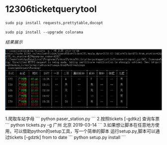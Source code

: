 # 12306ticketquerytool
```
sudo pip install requests,prettytable,docopt
```
```
sudo pip install --upgrade colorama
```
*结果展示*
<p align="center">
<img src='./images/result.JPG'>
</p>
1.爬取车站字母
```
python paser_station.py
```
2.按照tickets [-gdtkz] <from> <to> <date> 查询车票
```
python tickets.py -g  广州 北京 2019-03-14
```
3.如果想让脚本在任意地方使用，可以借助python的setup工具，写一个简单的脚本
运行setup.py,脚本可以通过tickets [-gdztk] from to date
```
python setup.py install
```

